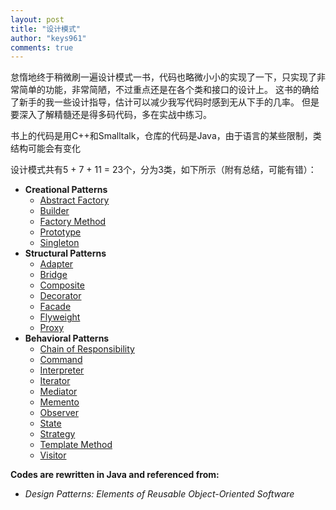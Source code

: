 ```yaml
---
layout: post
title: "设计模式"
author: "keys961"
comments: true
---
```


怠惰地终于稍微刷一遍设计模式一书，代码也略微小小的实现了一下，只实现了非常简单的功能，非常简陋，不过重点还是在各个类和接口的设计上。
这书的确给了新手的我一些设计指导，估计可以减少我写代码时感到无从下手的几率。
但是要深入了解精髓还是得多码代码，多在实战中练习。

书上的代码是用C++和Smalltalk，仓库的代码是Java，由于语言的某些限制，类结构可能会有变化

设计模式共有5 + 7 + 11 = 23个，分为3类，如下所示（附有总结，可能有错）：

- **Creational Patterns**
    - [Abstract Factory](https://github.com/keys961/Design-Pattern/blob/master/src/org/yejt/maze/Abstract%20Factory.md)
    - [Builder](https://github.com/keys961/Design-Pattern/blob/master/src/org/yejt/mazebuilder/Builder.md)
    - [Factory Method](https://github.com/keys961/Design-Pattern/blob/master/src/org/yejt/mazefactory/Factory%20Method.md)
    - [Prototype](https://github.com/keys961/Design-Pattern/blob/master/src/org/yejt/mazeprototype/Prototype.md)
    - [Singleton](https://github.com/keys961/Design-Pattern/blob/master/src/org/yejt/singleton/Singleton.md)
- **Structural Patterns**
    - [Adapter](https://github.com/keys961/Design-Pattern/blob/master/src/org/yejt/adapter/Adapter.md)
    - [Bridge](https://github.com/keys961/Design-Pattern/blob/master/src/org/yejt/bridge/Bridge.md)
    - [Composite](https://github.com/keys961/Design-Pattern/blob/master/src/org/yejt/composition/Composite.md)
    - [Decorator](https://github.com/keys961/Design-Pattern/blob/master/src/org/yejt/decorator/Decorator.md)
    - [Facade](https://github.com/keys961/Design-Pattern/blob/master/src/org/yejt/facade/Facade.md)
    - [Flyweight](https://github.com/keys961/Design-Pattern/blob/master/src/org/yejt/flyweight/Flyweight.md)
    - [Proxy](https://github.com/keys961/Design-Pattern/blob/master/src/org/yejt/proxy/Proxy.md)
- **Behavioral Patterns**
    - [Chain of Responsibility](https://github.com/keys961/Design-Pattern/blob/master/src/org/yejt/chain/ChainOfResponsibility.md)
    - [Command](https://github.com/keys961/Design-Pattern/blob/master/src/org/yejt/command/Command.md)
    - [Interpreter](https://github.com/keys961/Design-Pattern/blob/master/src/org/yejt/interpreter/Interpreter.md)
    - [Iterator](https://github.com/keys961/Design-Pattern/blob/master/src/org/yejt/iterator/Iterator.md)
    - [Mediator](https://github.com/keys961/Design-Pattern/blob/master/src/org/yejt/mediator/Mediator.md)
    - [Memento](https://github.com/keys961/Design-Pattern/blob/master/src/org/yejt/memento/Memento.md)
    - [Observer](https://github.com/keys961/Design-Pattern/blob/master/src/org/yejt/observer/Observer.md)
    - [State](https://github.com/keys961/Design-Pattern/blob/master/src/org/yejt/state/State.md)
    - [Strategy](https://github.com/keys961/Design-Pattern/blob/master/src/org/yejt/strategy/Strategy.md)
    - [Template Method](https://github.com/keys961/Design-Pattern/blob/master/src/org/yejt/template/TemplateMethod.md)
    - [Visitor](https://github.com/keys961/Design-Pattern/blob/master/src/org/yejt/visitor/Visitor.md)

**Codes are rewritten in Java and referenced from:**
- _Design Patterns: Elements of Reusable Object-Oriented Software_